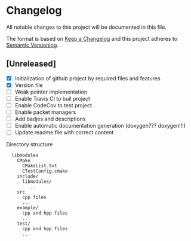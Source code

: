 # Changelog
All notable changes to this project will be documented in this file.

The format is based on [Keep a Changelog](http://keepachangelog.com/en/1.0.0/)
and this project adheres to [Semantic Versioning](http://semver.org/spec/v2.0.0.html).

## [Unreleased]
- [x] Initialization of github project by required files and features
- [x] Version file
- [ ] Weak pointer implementation
- [ ] Enable Travis CI to buil project
- [ ] Enable CodeCov to test project
- [ ] Enable packet managers
- [ ] Add badjes and descriptions
- [ ] Enable automatic documentation generation (doxygen??? doxygen!!!)
- [ ] Update readme file with correct content

Directory structure
```
  libmodules
    CMake
      CMakeList.txt
      CTestConfig.cmake
    include/
      libmodules/
        ...
    src
      cpp files
      ...
    example/
      cpp and hpp files
      ...
    test/
      cpp and hpp files
      ...
```
